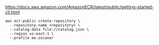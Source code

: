
https://docs.aws.amazon.com/AmazonECR/latest/public/getting-started-cli.html

```
aws ecr-public create-repository \
  --repository-name <repository> \
  --catalog-data file://catalog.json \
  --region us-east-1 \
  --profile me.oscaner
```
